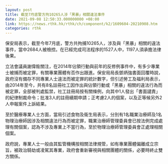 ```yaml
---
layout: post
title: 截至7月底警方拘10265人涉「黑暴」相關違法事件
date: 2021-09-08 12:50:33.000000000 +08:00
link: https://news.rthk.hk/rthk/ch/component/k2/1609604-20210908.htm
categories: rthk
---
```


保安局表示，截至今年7月底，警方共拘捕10265人，涉及與「黑暴」相關的違法事件，當中2684人被檢控。在已經完成司法程序的1527人中，1197人須承擔法律後果。

立法會議員謝偉銓關注，在2014年佔領行動與前年的反修例事件中，有多少專業士被捕而被定罪，有關專業團體有否作出跟進。保安局局長鄧炳強書面回覆時說，政府沒有備存不同專業人士違法而被定罪的統計數字，但引述勞工及福利局表示，由2014年至今，共有8名註冊社工因作出與佔領行動或「黑暴」相關的違法行為而被定罪，全部被判處監禁，社工註冊局按有關條例，向其中1人發出「書面譴責」的紀律制裁命令；批准3人的註冊續期申請；正考慮2人的個案，以及正等候另外2人申報案件上訴結果。

至於醫療專業人士方面，當局引述食物及衞生局表示，分別有1名職業治療師及1名物理治療師因涉及相關違法行為而被定罪，職業治療師管理委員會已按法例完成處理有關個案，認為不涉及專業上不當行為，至於物理治療師管理委員會正處理相關個案。

政府說，專業人士一般由其監管機構按相關法律規管，如有專業團體偏離成立宗旨，被政治騎劫或凌駕其專業，政府會重新審視與相關團體的關係，必要時終止雙方關係。
